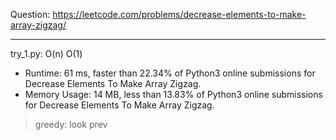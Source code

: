 Question: https://leetcode.com/problems/decrease-elements-to-make-array-zigzag/

---

try_1.py: O(n) O(1)

* Runtime: 61 ms, faster than 22.34% of Python3 online submissions for Decrease Elements To Make Array Zigzag.
* Memory Usage: 14 MB, less than 13.83% of Python3 online submissions for Decrease Elements To Make Array Zigzag.

> greedy: look prev